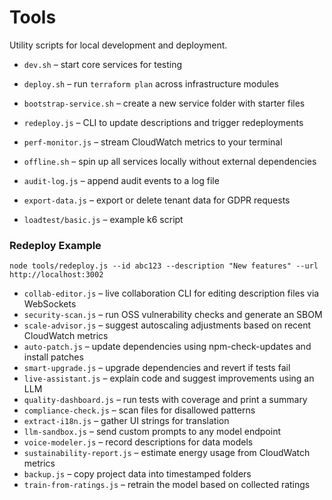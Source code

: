 # Tools

Utility scripts for local development and deployment.

- `dev.sh` – start core services for testing
- `deploy.sh` – run `terraform plan` across infrastructure modules
- `bootstrap-service.sh` – create a new service folder with starter files
- `redeploy.js` – CLI to update descriptions and trigger redeployments
- `perf-monitor.js` – stream CloudWatch metrics to your terminal
- `offline.sh` – spin up all services locally without external dependencies
- `audit-log.js` – append audit events to a log file
- `export-data.js` – export or delete tenant data for GDPR requests

- `loadtest/basic.js` – example k6 script

### Redeploy Example

```
node tools/redeploy.js --id abc123 --description "New features" --url http://localhost:3002
```

- `collab-editor.js` – live collaboration CLI for editing description files via WebSockets
- `security-scan.js` – run OSS vulnerability checks and generate an SBOM
- `scale-advisor.js` – suggest autoscaling adjustments based on recent CloudWatch metrics
- `auto-patch.js` – update dependencies using npm-check-updates and install patches
- `smart-upgrade.js` – upgrade dependencies and revert if tests fail
- `live-assistant.js` – explain code and suggest improvements using an LLM
- `quality-dashboard.js` – run tests with coverage and print a summary
- `compliance-check.js` – scan files for disallowed patterns
- `extract-i18n.js` – gather UI strings for translation
- `llm-sandbox.js` – send custom prompts to any model endpoint
- `voice-modeler.js` – record descriptions for data models
- `sustainability-report.js` – estimate energy usage from CloudWatch metrics
- `backup.js` – copy project data into timestamped folders
- `train-from-ratings.js` – retrain the model based on collected ratings
